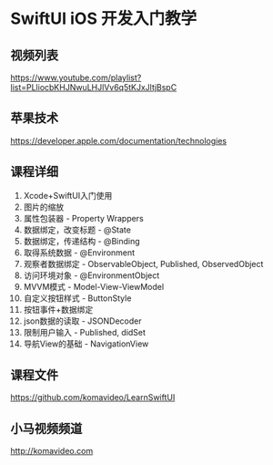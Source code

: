 SwiftUI iOS 开发入门教学
=======================

## 视频列表

https://www.youtube.com/playlist?list=PLliocbKHJNwuLHJlVv6q5tKJxJltjBspC

## 苹果技术

https://developer.apple.com/documentation/technologies

## 课程详细

01. Xcode+SwiftUI入门使用
02. 图片的缩放
03. 属性包装器 - Property Wrappers
04. 数据绑定，改变标题 - @State
05. 数据绑定，传递结构 - @Binding
06. 取得系统数据 - @Environment
07. 观察者数据绑定 - ObservableObject, Published, ObservedObject
08. 访问环境对象 - @EnvironmentObject
09. MVVM模式 - Model-View-ViewModel
10. 自定义按钮样式 - ButtonStyle
11. 按钮事件+数据绑定
12. json数据的读取 - JSONDecoder
13. 限制用户输入 - Published, didSet
14. 导航View的基础 - NavigationView

## 课程文件

https://github.com/komavideo/LearnSwiftUI

## 小马视频频道

http://komavideo.com
